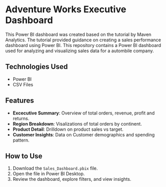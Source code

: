 # Adventure Works Executive Dashboard
This Power BI dashboard was created based on the tutorial by Maven Analytics. The tutorial provided guidance on creating a sales performance dashboard using Power BI. This repository contains a Power BI dashboard used for analyzing and visualizing sales data for a autombile company.

## Technologies Used
- Power BI
- CSV Files

## Features
- **Excecutive Summary**: Overview of  total orders, revenue, profit and returns.
- **Region Breakdown**: Visalizations of total orders by continent.
- **Product Detail**: Drilldown on product sales vs target.
- **Customer Insights**: Data on Customer demographics and spending pattern.

## How to Use
1. Download the `Sales_Dashboard.pbix` file.
2. Open the file in Power BI Desktop.
3. Review the dashboard, explore filters, and view insights.

